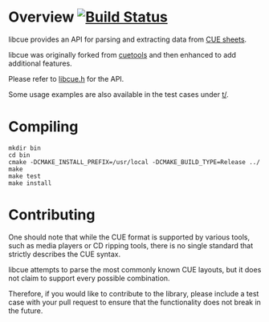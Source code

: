 # Overview [![Build Status](https://travis-ci.org/lipnitsk/libcue.svg)](https://travis-ci.org/lipnitsk/libcue)

libcue provides an API for parsing and extracting data from [CUE sheets](https://en.wikipedia.org/wiki/Cue_sheet_%28computing%29).

libcue was originally forked from [cuetools](https://github.com/svend/cuetools) and then enhanced to add additional features.

Please refer to [libcue.h](https://github.com/lipnitsk/libcue/blob/master/libcue.h) for the API.

Some usage examples are also available in the test cases under [t/](https://github.com/lipnitsk/libcue/tree/master/t).

# Compiling

```
mkdir bin
cd bin
cmake -DCMAKE_INSTALL_PREFIX=/usr/local -DCMAKE_BUILD_TYPE=Release ../
make
make test
make install
```

# Contributing

One should note that while the CUE format is supported by various tools, such as media players or CD ripping tools, there is no single standard that strictly describes the CUE syntax.

libcue attempts to parse the most commonly known CUE layouts, but it does not claim to support every possible combination.

Therefore, if you would like to contribute to the library, please include a test case with your pull request to ensure that the functionality does not break in the future.
